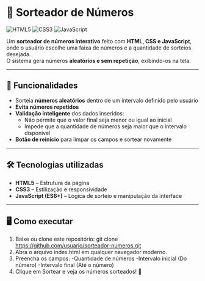 # 🎲 Sorteador de Números

![HTML5](https://img.shields.io/badge/HTML5-E34F26?style=for-the-badge&logo=html5&logoColor=white)
![CSS3](https://img.shields.io/badge/CSS3-1572B6?style=for-the-badge&logo=css3&logoColor=white)
![JavaScript](https://img.shields.io/badge/JavaScript-F7DF1E?style=for-the-badge&logo=javascript&logoColor=black)

Um **sorteador de números interativo** feito com **HTML, CSS e JavaScript**,  
onde o usuário escolhe uma faixa de números e a quantidade de sorteios desejada.  
O sistema gera números **aleatórios e sem repetição**, exibindo-os na tela.

---

## 🚀 Funcionalidades

- Sorteia **números aleatórios** dentro de um intervalo definido pelo usuário  
- **Evita números repetidos**  
- **Validação inteligente** dos dados inseridos:
  - Não permite que o valor final seja menor ou igual ao inicial  
  - Impede que a quantidade de números seja maior que o intervalo disponível  
- **Botão de reinício** para limpar os campos e sortear novamente  

---

## 🛠️ Tecnologias utilizadas

- **HTML5** – Estrutura da página  
- **CSS3** – Estilização e responsividade  
- **JavaScript (ES6+)** – Lógica de sorteio e manipulação da interface  

---

## 🖥️ Como executar

1. Baixe ou clone este repositório:
   git clone https://github.com/usuario/sorteador-numeros.git
2. Abra o arquivo index.html em qualquer navegador moderno.
3. Preencha os campos:
   -Quantidade de números
   -Intervalo inicial (Do número)
   -Intervalo final (Até o número)
4. Clique em Sortear e veja os números sorteados! 🎉
